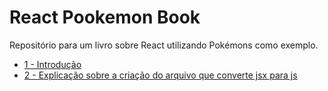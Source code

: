 # React Pookemon Book
Repositório para um livro sobre React utilizando Pokémons como exemplo.

* [1 - Introdução](capitulos/1-introducao.md)
* [2 - Explicação sobre a criação do arquivo que converte jsx para js](capitulos/2-explicacao_sobre_a_criacao_do_arquivo_que_conv__.md)

